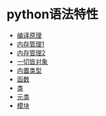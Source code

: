 # python语法特性

- [编译原理](https://github.com/im-iron-man/python-gramma/blob/master/1.md)
- [内存管理1](https://github.com/im-iron-man/python-gramma/blob/master/2.md)
- [内存管理2](https://github.com/im-iron-man/python-gramma/blob/master/3.md)
- [一切皆对象](https://github.com/im-iron-man/python-gramma/blob/master/4.md)
- [内置类型](https://github.com/im-iron-man/python-gramma/blob/master/5.md)
- [函数]()
- [类]()
- [元类]()
- [模块]()
